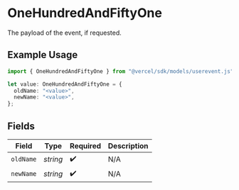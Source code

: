 # OneHundredAndFiftyOne

The payload of the event, if requested.

## Example Usage

```typescript
import { OneHundredAndFiftyOne } from "@vercel/sdk/models/userevent.js";

let value: OneHundredAndFiftyOne = {
  oldName: "<value>",
  newName: "<value>",
};
```

## Fields

| Field              | Type               | Required           | Description        |
| ------------------ | ------------------ | ------------------ | ------------------ |
| `oldName`          | *string*           | :heavy_check_mark: | N/A                |
| `newName`          | *string*           | :heavy_check_mark: | N/A                |